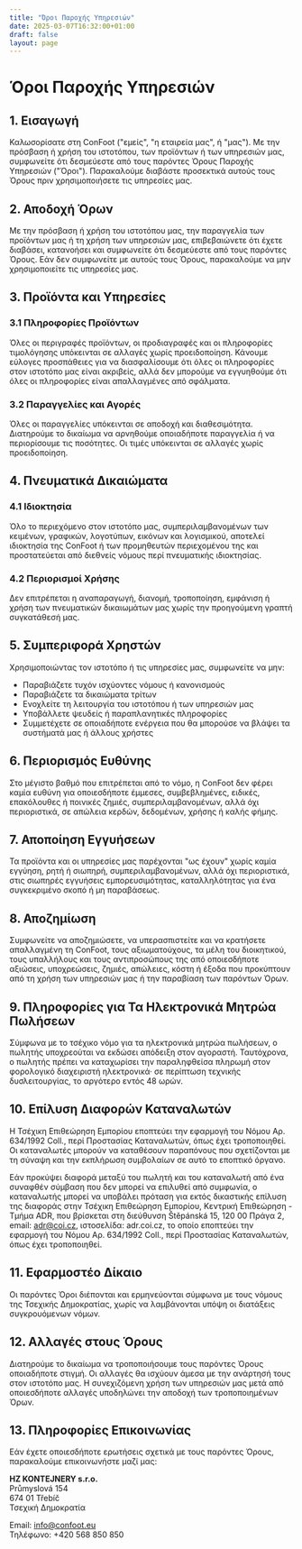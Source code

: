 ```yaml
---
title: "Όροι Παροχής Υπηρεσιών"
date: 2025-03-07T16:32:00+01:00
draft: false
layout: page
---
```


# Όροι Παροχής Υπηρεσιών

## 1. Εισαγωγή

Καλωσορίσατε στη ConFoot ("εμείς", "η εταιρεία μας", ή "μας"). Με την πρόσβαση ή χρήση του ιστοτόπου, των προϊόντων ή των υπηρεσιών μας, συμφωνείτε ότι δεσμεύεστε από τους παρόντες Όρους Παροχής Υπηρεσιών ("Όροι"). Παρακαλούμε διαβάστε προσεκτικά αυτούς τους Όρους πριν χρησιμοποιήσετε τις υπηρεσίες μας.

## 2. Αποδοχή Όρων

Με την πρόσβαση ή χρήση του ιστοτόπου μας, την παραγγελία των προϊόντων μας ή τη χρήση των υπηρεσιών μας, επιβεβαιώνετε ότι έχετε διαβάσει, κατανοήσει και συμφωνείτε ότι δεσμεύεστε από τους παρόντες Όρους. Εάν δεν συμφωνείτε με αυτούς τους Όρους, παρακαλούμε να μην χρησιμοποιείτε τις υπηρεσίες μας.

## 3. Προϊόντα και Υπηρεσίες

### 3.1 Πληροφορίες Προϊόντων
Όλες οι περιγραφές προϊόντων, οι προδιαγραφές και οι πληροφορίες τιμολόγησης υπόκεινται σε αλλαγές χωρίς προειδοποίηση. Κάνουμε εύλογες προσπάθειες για να διασφαλίσουμε ότι όλες οι πληροφορίες στον ιστοτόπο μας είναι ακριβείς, αλλά δεν μπορούμε να εγγυηθούμε ότι όλες οι πληροφορίες είναι απαλλαγμένες από σφάλματα.

### 3.2 Παραγγελίες και Αγορές
Όλες οι παραγγελίες υπόκεινται σε αποδοχή και διαθεσιμότητα. Διατηρούμε το δικαίωμα να αρνηθούμε οποιαδήποτε παραγγελία ή να περιορίσουμε τις ποσότητες. Οι τιμές υπόκεινται σε αλλαγές χωρίς προειδοποίηση.

## 4. Πνευματικά Δικαιώματα

### 4.1 Ιδιοκτησία
Όλο το περιεχόμενο στον ιστοτόπο μας, συμπεριλαμβανομένων των κειμένων, γραφικών, λογοτύπων, εικόνων και λογισμικού, αποτελεί ιδιοκτησία της ConFoot ή των προμηθευτών περιεχομένου της και προστατεύεται από διεθνείς νόμους περί πνευματικής ιδιοκτησίας.

### 4.2 Περιορισμοί Χρήσης
Δεν επιτρέπεται η αναπαραγωγή, διανομή, τροποποίηση, εμφάνιση ή χρήση των πνευματικών δικαιωμάτων μας χωρίς την προηγούμενη γραπτή συγκατάθεσή μας.

## 5. Συμπεριφορά Χρηστών

Χρησιμοποιώντας τον ιστοτόπο ή τις υπηρεσίες μας, συμφωνείτε να μην:
- Παραβιάζετε τυχόν ισχύοντες νόμους ή κανονισμούς
- Παραβιάζετε τα δικαιώματα τρίτων
- Ενοχλείτε τη λειτουργία του ιστοτόπου ή των υπηρεσιών μας
- Υποβάλλετε ψευδείς ή παραπλανητικές πληροφορίες
- Συμμετέχετε σε οποιαδήποτε ενέργεια που θα μπορούσε να βλάψει τα συστήματά μας ή άλλους χρήστες

## 6. Περιορισμός Ευθύνης

Στο μέγιστο βαθμό που επιτρέπεται από το νόμο, η ConFoot δεν φέρει καμία ευθύνη για οποιεσδήποτε έμμεσες, συμβεβλημένες, ειδικές, επακόλουθες ή ποινικές ζημιές, συμπεριλαμβανομένων, αλλά όχι περιοριστικά, σε απώλεια κερδών, δεδομένων, χρήσης ή καλής φήμης.

## 7. Αποποίηση Εγγυήσεων

Τα προϊόντα και οι υπηρεσίες μας παρέχονται "ως έχουν" χωρίς καμία εγγύηση, ρητή ή σιωπηρή, συμπεριλαμβανομένων, αλλά όχι περιοριστικά, στις σιωπηρές εγγυήσεις εμπορευσιμότητας, καταλληλότητας για ένα συγκεκριμένο σκοπό ή μη παραβάσεως.

## 8. Αποζημίωση

Συμφωνείτε να αποζημιώσετε, να υπερασπιστείτε και να κρατήσετε απαλλαγμένη τη ConFoot, τους αξιωματούχους, τα μέλη του διοικητικού, τους υπαλλήλους και τους αντιπροσώπους της από οποιεσδήποτε αξιώσεις, υποχρεώσεις, ζημιές, απώλειες, κόστη ή έξοδα που προκύπτουν από τη χρήση των υπηρεσιών μας ή την παραβίαση των παρόντων Όρων.

## 9. Πληροφορίες για Τα Ηλεκτρονικά Μητρώα Πωλήσεων

Σύμφωνα με το τσέχικο νόμο για τα ηλεκτρονικά μητρώα πωλήσεων, ο πωλητής υποχρεούται να εκδώσει απόδειξη στον αγοραστή. Ταυτόχρονα, ο πωλητής πρέπει να καταχωρίσει την παραληφθείσα πληρωμή στον φορολογικό διαχειριστή ηλεκτρονικά· σε περίπτωση τεχνικής δυσλειτουργίας, το αργότερο εντός 48 ωρών.

## 10. Επίλυση Διαφορών Καταναλωτών

Η Τσέχικη Επιθεώρηση Εμπορίου εποπτεύει την εφαρμογή του Νόμου Αρ. 634/1992 Coll., περί Προστασίας Καταναλωτών, όπως έχει τροποποιηθεί. Οι καταναλωτές μπορούν να καταθέσουν παραπόνους που σχετίζονται με τη σύναψη και την εκπλήρωση συμβολαίων σε αυτό το εποπτικό όργανο.

Εάν προκύψει διαφορά μεταξύ του πωλητή και του καταναλωτή από ένα συναφθέν σύμβαση που δεν μπορεί να επιλυθεί από συμφωνία, ο καταναλωτής μπορεί να υποβάλει πρόταση για εκτός δικαστικής επίλυση της διαφοράς στην Τσέχικη Επιθεώρηση Εμπορίου, Κεντρική Επιθεώρηση - Τμήμα ADR, που βρίσκεται στη διεύθυνση Štěpánská 15, 120 00 Πράγα 2, email: adr@coi.cz, ιστοσελίδα: adr.coi.cz, το οποίο εποπτεύει την εφαρμογή του Νόμου Αρ. 634/1992 Coll., περί Προστασίας Καταναλωτών, όπως έχει τροποποιηθεί.

## 11. Εφαρμοστέο Δίκαιο

Οι παρόντες Όροι διέπονται και ερμηνεύονται σύμφωνα με τους νόμους της Τσεχικής Δημοκρατίας, χωρίς να λαμβάνονται υπόψη οι διατάξεις συγκρουόμενων νόμων.

## 12. Αλλαγές στους Όρους

Διατηρούμε το δικαίωμα να τροποποιήσουμε τους παρόντες Όρους οποιαδήποτε στιγμή. Οι αλλαγές θα ισχύουν άμεσα με την ανάρτησή τους στον ιστοτόπο μας. Η συνεχιζόμενη χρήση των υπηρεσιών μας μετά από οποιεσδήποτε αλλαγές υποδηλώνει την αποδοχή των τροποποιημένων Όρων.

## 13. Πληροφορίες Επικοινωνίας

Εάν έχετε οποιεσδήποτε ερωτήσεις σχετικά με τους παρόντες Όρους, παρακαλούμε επικοινωνήστε μαζί μας:

**HZ KONTEJNERY s.r.o.**  
Průmyslová 154  
674 01 Třebíč  
Τσεχική Δημοκρατία

Email: info@confoot.eu  
Τηλέφωνο: +420 568 850 850